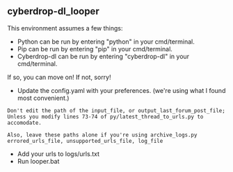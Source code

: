 ## cyberdrop-dl_looper

This environment assumes a few things:
- Python can be run by entering "python" in your cmd/terminal.
- Pip can be run by entering "pip" in your cmd/terminal.
- Cyberdrop-dl can be run by entering "cyberdrop-dl" in your cmd/terminal.

If so, you can move on! If not, sorry!
- Update the config.yaml with your preferences. (we're using what I found most convenient.)
```
Don't edit the path of the input_file, or output_last_forum_post_file;
Unless you modify lines 73-74 of py/latest_thread_to_urls.py to accomodate.

Also, leave these paths alone if you're using archive_logs.py
errored_urls_file, unsupported_urls_file, log_file
```
- Add your urls to logs/urls.txt
- Run looper.bat

